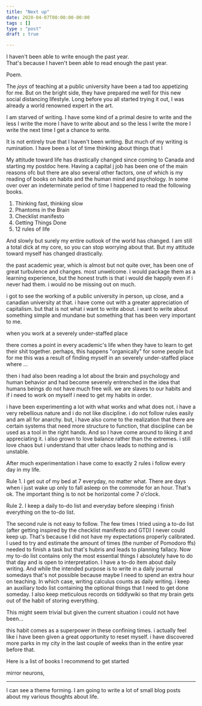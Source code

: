 ```yaml
---
title: "Next up"
date: 2020-04-07T00:00:00-00:00
tags : []
type : "post"
draft : true

---
```




I haven't been able to write enough the past year. 
<br >
That's because I haven't been able to read enough the past year. 



Poem.



The *joys* of teaching at a public university have been a tad too appetizing for me. But on the bright side, they have prepared me well for this new social distancing lifestyle. Long before you all started trying it out, I was already a world renowned expert in the art.



I am starved of writing. I have some kind of a primal desire to write and the less I write the more I have to write about and so the less I write the more I write the next time I get a chance to write.



It is not entirely true that I haven't been writing. But much of my writing is rumination. I have been a lot of time thinking about things that I 



My attitude toward life has drastically changed since coming to Canada and starting my postdoc here. Having a capital j job has been one of the main reasons ofc but there are also several other factors, one of which is my reading of books on habits and the human mind and psychology. In some over over an indeterminate period of time I happened to read the following books.

1. Thinking fast, thinking slow
2. Phantoms in the Brain
3. Checklist manifesto
4. Getting Things Done
5. 12 rules of life

And slowly but surely my entire outlook of the world has changed. I am still a total dick at my core, so you can stop worrying about that. But my attitude toward myself has changed drastically. 





the past academic year, which is almost but not quite over, has been one of great turbulence and changes. most unwelcome. i would package them as a learning experience, but the honest truth is that i would die happily even if i never had them. i would no be missing out on much.

i got to see the working of a public university in person, up close, and a canadian university at that. i have come out with a greater appreciation of capitalism. but that is not what i want to write about. i want to write about something simple and mundane but something that has been very important to me.

when you work at a severely under-staffed place

there comes a point in every academic's life when they have to learn to get their shit together. perhaps, this happens "organically" for some people but for me this was a result of finding myself in an severely under-staffed place where ...

then i had also been reading a lot about the brain and psychology and human behavior and had become severely entrenched in the idea that humans beings do not have much free will. we are slaves to our habits and if i need to work on myself i need to get my habits in order.

i have been experimenting a lot with what works and what does not. i have a very rebellious nature and i do not like discipline. i do not follow rules easily and am all for anarchy. but, i have also come to the realization that there are certain systems that need more structure to function, that discipline can be used as a tool in the right hands. And so I have come around to liking it and appreciating it. i also grown to love balance rather than the extremes. i still love chaos but i understand that utter chaos leads to nothing and is unstable.

After much experimentation i have come to exactly 2 rules i follow every day in my life.

Rule 1. I get out of my bed at 7 everyday, no matter what. There are days when i just wake up only to fall asleep on the commode for an hour. That's ok. The important thing is to not be horizontal come 7 o'clock.

Rule 2. I keep a daily to-do list and everyday before sleeping i finish everything on the to-do list.

The second rule is not easy to follow. The few times I tried using a to-do list (after getting inspired by the checklist manifesto and GTD) I never could keep up. That's because I did not have my expectations properly calibrated. I used to try and estimate the amount of times (the number of Pomodoro ffs) needed to finish a task but that's hubris and leads to planning fallacy. Now my to-do list contains only the most essential things I absolutely have to do that day and is open to interpretation. I have a to-do item about daily writing. And while the intended purpose is to write in a daily journal somedays that's not possible because maybe I need to spend an extra hour on teaching. In which case, writing calculus counts as daily writing. i keep an auxiliary todo list containing the optional things that I need to get done someday. I also keep meticulous records on tiddlywiki so that my brain gets out of the habit of storing everything.

This might seem trivial but given the current situation i could not have been...

this habit comes as a superpower in these confining times. i actually feel like i have been given a great opportunity to reset myself. i have discovered more parks in my city in the last couple of weeks than in the entire year before that.

Here is a list of books I recommend to get started

mirror neurons,

------

I can see a theme forming. I am going to write a lot of small blog posts about my various thoughts about life.